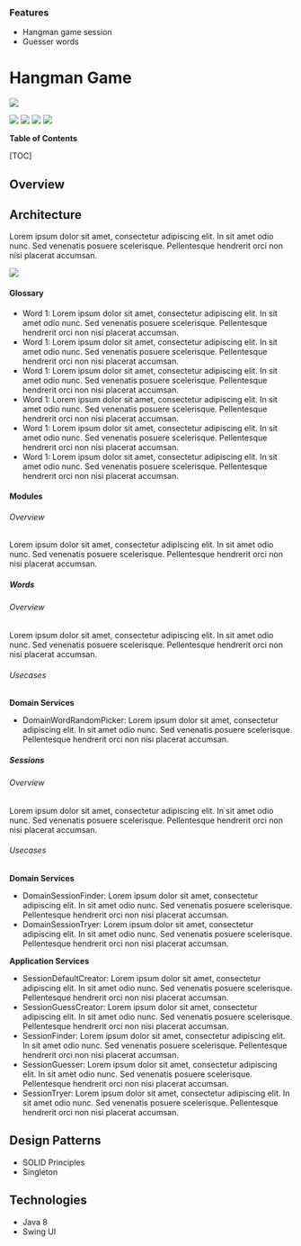 ### Features

- Hangman game session
- Guesser words

# Hangman Game

![](https://media.istockphoto.com/illustrations/simple-illustration-of-hangman-game-illustration-id1196954772?k=20&m=1196954772&s=612x612&w=0&h=nzsr9bCwxp9xW3dp-nBJeXE7TVGqnWtdJpbaXvEyl3E=)

![](https://img.shields.io/github/stars/fraruiz/hangman) ![](https://img.shields.io/github/forks/fraruiz/hangman) ![](https://img.shields.io/github/tag/fraruiz/hangman) ![](https://img.shields.io/github/release/fraruiz/hangman)


**Table of Contents**


[TOC]

## Overview
## Architecture
Lorem ipsum dolor sit amet, consectetur adipiscing elit. In sit amet odio nunc. Sed venenatis posuere scelerisque. Pellentesque hendrerit orci non nisi placerat accumsan.

![](https://miro.medium.com/max/700/1*2nqUx2LoWvC2sK91HVZcFQ.png)

#### Glossary
- Word 1: Lorem ipsum dolor sit amet, consectetur adipiscing elit. In sit amet odio nunc. Sed venenatis posuere scelerisque. Pellentesque hendrerit orci non nisi placerat accumsan.
- Word 1: Lorem ipsum dolor sit amet, consectetur adipiscing elit. In sit amet odio nunc. Sed venenatis posuere scelerisque. Pellentesque hendrerit orci non nisi placerat accumsan.
- Word 1: Lorem ipsum dolor sit amet, consectetur adipiscing elit. In sit amet odio nunc. Sed venenatis posuere scelerisque. Pellentesque hendrerit orci non nisi placerat accumsan.
- Word 1: Lorem ipsum dolor sit amet, consectetur adipiscing elit. In sit amet odio nunc. Sed venenatis posuere scelerisque. Pellentesque hendrerit orci non nisi placerat accumsan.
- Word 1: Lorem ipsum dolor sit amet, consectetur adipiscing elit. In sit amet odio nunc. Sed venenatis posuere scelerisque. Pellentesque hendrerit orci non nisi placerat accumsan.
- Word 1: Lorem ipsum dolor sit amet, consectetur adipiscing elit. In sit amet odio nunc. Sed venenatis posuere scelerisque. Pellentesque hendrerit orci non nisi placerat accumsan.
#### Modules
###### Overview
Lorem ipsum dolor sit amet, consectetur adipiscing elit. In sit amet odio nunc. Sed venenatis posuere scelerisque. Pellentesque hendrerit orci non nisi placerat accumsan.

##### Words
###### Overview
Lorem ipsum dolor sit amet, consectetur adipiscing elit. In sit amet odio nunc. Sed venenatis posuere scelerisque. Pellentesque hendrerit orci non nisi placerat accumsan.

###### Usecases
**Domain Services**
- DomainWordRandomPicker: Lorem ipsum dolor sit amet, consectetur adipiscing elit. In sit amet odio nunc. Sed venenatis posuere scelerisque. Pellentesque hendrerit orci non nisi placerat accumsan.

##### Sessions
###### Overview
Lorem ipsum dolor sit amet, consectetur adipiscing elit. In sit amet odio nunc. Sed venenatis posuere scelerisque. Pellentesque hendrerit orci non nisi placerat accumsan.

###### Usecases
**Domain Services**
- DomainSessionFinder: Lorem ipsum dolor sit amet, consectetur adipiscing elit. In sit amet odio nunc. Sed venenatis posuere scelerisque. Pellentesque hendrerit orci non nisi placerat accumsan.
- DomainSessionTryer: Lorem ipsum dolor sit amet, consectetur adipiscing elit. In sit amet odio nunc. Sed venenatis posuere scelerisque. Pellentesque hendrerit orci non nisi placerat accumsan.

**Application Services**
- SessionDefaultCreator: Lorem ipsum dolor sit amet, consectetur adipiscing elit. In sit amet odio nunc. Sed venenatis posuere scelerisque. Pellentesque hendrerit orci non nisi placerat accumsan.
- SessionGuessCreator: Lorem ipsum dolor sit amet, consectetur adipiscing elit. In sit amet odio nunc. Sed venenatis posuere scelerisque. Pellentesque hendrerit orci non nisi placerat accumsan.
- SessionFinder: Lorem ipsum dolor sit amet, consectetur adipiscing elit. In sit amet odio nunc. Sed venenatis posuere scelerisque. Pellentesque hendrerit orci non nisi placerat accumsan.
- SessionGuesser: Lorem ipsum dolor sit amet, consectetur adipiscing elit. In sit amet odio nunc. Sed venenatis posuere scelerisque. Pellentesque hendrerit orci non nisi placerat accumsan.
- SessionTryer: Lorem ipsum dolor sit amet, consectetur adipiscing elit. In sit amet odio nunc. Sed venenatis posuere scelerisque. Pellentesque hendrerit orci non nisi placerat accumsan.



## Design Patterns
- SOLID Principles
- Singleton

## Technologies
- Java 8
- Swing UI
